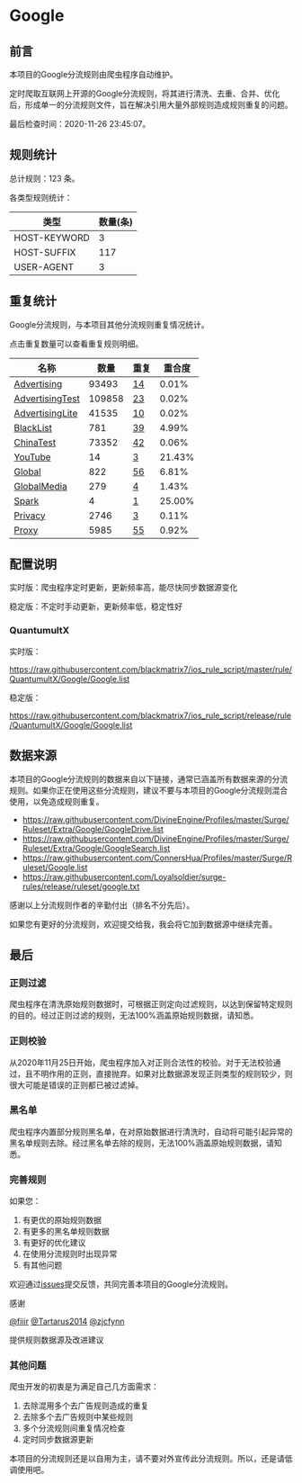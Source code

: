 # Google

## 前言

本项目的Google分流规则由爬虫程序自动维护。

定时爬取互联网上开源的Google分流规则，将其进行清洗、去重、合并、优化后，形成单一的分流规则文件，旨在解决引用大量外部规则造成规则重复的问题。



最后检查时间：2020-11-26 23:45:07。

## 规则统计

总计规则：123 条。

各类型规则统计：

| 类型 | 数量(条) |
| ---- | ---- |
| HOST-KEYWORD | 3 |
| HOST-SUFFIX | 117 |
| USER-AGENT | 3 |
## 重复统计

Google分流规则，与本项目其他分流规则重复情况统计。

点击重复数量可以查看重复规则明细。

| 名称 | 数量 | 重复 | 重合度 |
| ---- | ---- | ---- | ------ |
|  [Advertising](https://github.com/blackmatrix7/ios_rule_script/tree/master/rule/QuantumultX/Advertising)    | 93493   | [14](https://github.com/blackmatrix7/ios_rule_script/tree/master/rule/QuantumultX/Google/Repeat/Advertising.list)   |   0.01%  |
|  [AdvertisingTest](https://github.com/blackmatrix7/ios_rule_script/tree/master/rule/QuantumultX/AdvertisingTest)    | 109858   | [23](https://github.com/blackmatrix7/ios_rule_script/tree/master/rule/QuantumultX/Google/Repeat/AdvertisingTest.list)   |   0.02%  |
|  [AdvertisingLite](https://github.com/blackmatrix7/ios_rule_script/tree/master/rule/QuantumultX/AdvertisingLite)    | 41535   | [10](https://github.com/blackmatrix7/ios_rule_script/tree/master/rule/QuantumultX/Google/Repeat/AdvertisingLite.list)   |   0.02%  |
|  [BlackList](https://github.com/blackmatrix7/ios_rule_script/tree/master/rule/QuantumultX/BlackList)    | 781   | [39](https://github.com/blackmatrix7/ios_rule_script/tree/master/rule/QuantumultX/Google/Repeat/BlackList.list)   |   4.99%  |
|  [ChinaTest](https://github.com/blackmatrix7/ios_rule_script/tree/master/rule/QuantumultX/ChinaTest)    | 73352   | [42](https://github.com/blackmatrix7/ios_rule_script/tree/master/rule/QuantumultX/Google/Repeat/ChinaTest.list)   |   0.06%  |
|  [YouTube](https://github.com/blackmatrix7/ios_rule_script/tree/master/rule/QuantumultX/YouTube)    | 14   | [3](https://github.com/blackmatrix7/ios_rule_script/tree/master/rule/QuantumultX/Google/Repeat/YouTube.list)   |   21.43%  |
|  [Global](https://github.com/blackmatrix7/ios_rule_script/tree/master/rule/QuantumultX/Global)    | 822   | [56](https://github.com/blackmatrix7/ios_rule_script/tree/master/rule/QuantumultX/Google/Repeat/Global.list)   |   6.81%  |
|  [GlobalMedia](https://github.com/blackmatrix7/ios_rule_script/tree/master/rule/QuantumultX/GlobalMedia)    | 279   | [4](https://github.com/blackmatrix7/ios_rule_script/tree/master/rule/QuantumultX/Google/Repeat/GlobalMedia.list)   |   1.43%  |
|  [Spark](https://github.com/blackmatrix7/ios_rule_script/tree/master/rule/QuantumultX/Spark)    | 4   | [1](https://github.com/blackmatrix7/ios_rule_script/tree/master/rule/QuantumultX/Google/Repeat/Spark.list)   |   25.00%  |
|  [Privacy](https://github.com/blackmatrix7/ios_rule_script/tree/master/rule/QuantumultX/Privacy)    | 2746   | [3](https://github.com/blackmatrix7/ios_rule_script/tree/master/rule/QuantumultX/Google/Repeat/Privacy.list)   |   0.11%  |
|  [Proxy](https://github.com/blackmatrix7/ios_rule_script/tree/master/rule/QuantumultX/Proxy)    | 5985   | [55](https://github.com/blackmatrix7/ios_rule_script/tree/master/rule/QuantumultX/Google/Repeat/Proxy.list)   |   0.92%  |
## 配置说明

实时版：爬虫程序定时更新，更新频率高，能尽快同步数据源变化

稳定版：不定时手动更新，更新频率低，稳定性好

### QuantumultX 
实时版：

https://raw.githubusercontent.com/blackmatrix7/ios_rule_script/master/rule/QuantumultX/Google/Google.list

稳定版：

https://raw.githubusercontent.com/blackmatrix7/ios_rule_script/release/rule/QuantumultX/Google/Google.list

## 数据来源

本项目的Google分流规则的数据来自以下链接，通常已涵盖所有数据来源的分流规则。如果你正在使用这些分流规则，建议不要与本项目的Google分流规则混合使用，以免造成规则重复。

- https://raw.githubusercontent.com/DivineEngine/Profiles/master/Surge/Ruleset/Extra/Google/GoogleDrive.list
- https://raw.githubusercontent.com/DivineEngine/Profiles/master/Surge/Ruleset/Extra/Google/GoogleSearch.list
- https://raw.githubusercontent.com/ConnersHua/Profiles/master/Surge/Ruleset/Google.list
- https://raw.githubusercontent.com/Loyalsoldier/surge-rules/release/ruleset/google.txt


感谢以上分流规则作者的辛勤付出（排名不分先后）。

如果您有更好的分流规则，欢迎提交给我，我会将它加到数据源中继续完善。

## 最后

### 正则过滤

爬虫程序在清洗原始规则数据时，可根据正则定向过滤规则，以达到保留特定规则的目的。经过正则过滤的规则，无法100%涵盖原始规则数据，请知悉。

### 正则校验

从2020年11月25日开始，爬虫程序加入对正则合法性的校验。对于无法校验通过，且不明作用的正则，直接抛弃。如果对比数据源发现正则类型的规则较少，则很大可能是错误的正则都已被过滤掉。

### 黑名单

爬虫程序内置部分规则黑名单，在对原始数据进行清洗时，自动将可能引起异常的黑名单规则去除。经过黑名单去除的规则，无法100%涵盖原始规则数据，请知悉。

### 完善规则

如果您：

1. 有更优的原始规则数据
2. 有更多的黑名单规则数据
3. 有更好的优化建议
4. 在使用分流规则时出现异常
5. 有其他问题

欢迎通过[issues](https://github.com/blackmatrix7/ios_rule_script/issues/new)提交反馈，共同完善本项目的Google分流规则。

感谢

[@fiiir](https://github.com/fiiir) [@Tartarus2014](https://github.com/Tartarus2014) [@zjcfynn](https://github.com/zjcfynn) 

提供规则数据源及改进建议

### 其他问题

爬虫开发的初衷是为满足自己几方面需求：

1. 去除混用多个去广告规则造成的重复
2. 去除多个去广告规则中某些规则
3. 多个分流规则间重复情况检查
4. 定时同步数据源更新

本项目的分流规则还是以自用为主，请不要对外宣传此分流规则。所以，还是请低调使用吧。